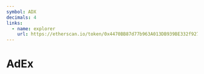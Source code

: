 ```yaml
---
symbol: ADX
decimals: 4
links:
  - name: explorer
    url: https://etherscan.io/token/0x4470BB87d77b963A013DB939BE332f927f2b992e
---
```


# AdEx
